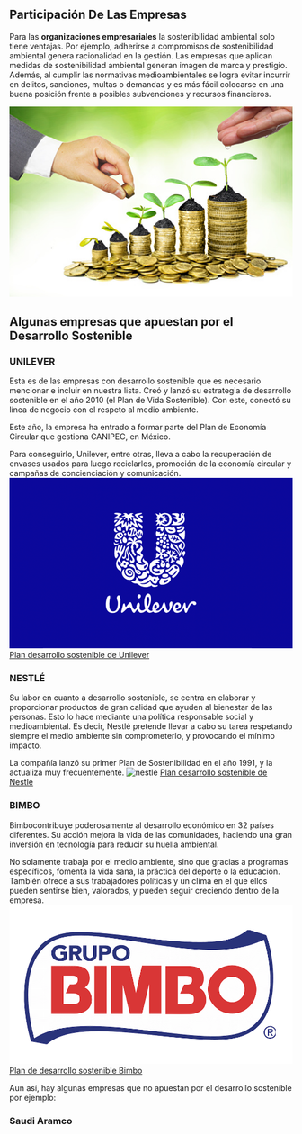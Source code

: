## Participación De Las Empresas

Para las **organizaciones empresariales** la sostenibilidad ambiental solo tiene ventajas. Por ejemplo, adherirse a compromisos de sostenibilidad ambiental genera racionalidad en la gestión. Las empresas que aplican medidas de sostenibilidad ambiental generan imagen de marca y prestigio. Además, al cumplir las normativas medioambientales se logra evitar incurrir en delitos, sanciones, multas o demandas y es más fácil colocarse en una buena posición frente a posibles subvenciones y recursos financieros.

![empresas](img/img6.jpg)

## Algunas empresas que apuestan por el Desarrollo Sostenible

### UNILEVER

Esta es de las empresas con desarrollo sostenible que es necesario mencionar e incluir en nuestra lista. Creó y lanzó su estrategia de desarrollo sostenible en el año 2010 (el Plan de Vida Sostenible). Con este, conectó su línea de negocio con el respeto al medio ambiente.

Este año, la empresa ha entrado a formar parte del Plan de Economía Circular que gestiona CANIPEC, en México.

Para conseguirlo, Unilever, entre otras, lleva a cabo la recuperación de envases usados para luego reciclarlos, promoción de la economía circular y campañas de concienciación y comunicación.
![unilever](img/img7.png)
[Plan desarrollo sostenible de Unilever](https://www.unilever-southlatam.com/sustainability/)

### NESTLÉ

Su labor en cuanto a desarrollo sostenible, se centra en elaborar y proporcionar productos de gran calidad que ayuden al bienestar de las personas. Esto lo hace mediante una política responsable social y medioambiental.  Es decir, Nestlé pretende llevar a cabo su tarea respetando siempre el medio ambiente sin comprometerlo, y provocando el mínimo impacto.

La compañía lanzó su primer Plan de Sostenibilidad en el año 1991, y la actualiza muy frecuentemente.
![nestle](img8.png)
[Plan desarrollo sostenible de Nestlé](https://empresa.nestle.es/sites/g/files/pydnoa431/files/es/libreria-documentos/documents/publicaciones/reporte-desarrollo-sostenible-nestle.pdf)

### BIMBO


Bimbocontribuye poderosamente al desarrollo económico en 32 países diferentes. Su acción mejora la vida de las comunidades, haciendo una gran inversión en tecnología para reducir su huella ambiental.

No solamente trabaja por el medio ambiente, sino que gracias a programas específicos, fomenta la vida sana, la práctica del deporte o la educación. También ofrece a sus trabajadores políticas y un clima en el que ellos pueden sentirse bien, valorados, y pueden seguir creciendo dentro de la empresa.
![bimbo](img/img8.png)
[Plan de desarrollo sostenible Bimbo](https://www.grupobimbo.es/sostenibilidad)


Aun así, hay algunas empresas que no apuestan por el desarrollo sostenible por ejemplo:

### Saudi Aramco


